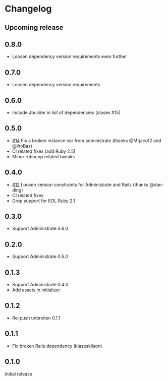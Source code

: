 # Changelog

## Upcoming release

## 0.8.0

* Loosen dependency version requirements even further

## 0.7.0

* Loosen dependency version requirements

## 0.6.0

* Include Jbuilder in list of dependencies (closes #15)

## 0.5.0

* [#14](https://github.com/fishbrain/administrate-field-belongs_to_search/pull/14) Fix a broken instance var from administrate (thanks @Mrjaco12 and @lhoBas)
* CI related fixes (add Ruby 2.5)
* Minor rubocop related tweaks

## 0.4.0

* [#12](https://github.com/fishbrain/administrate-field-belongs_to_search/pull/12) Loosen version constraints for Administrate and Rails (thanks @dan-ding)
* CI related fixes
* Drop support for EOL Ruby 2.1

## 0.3.0

* Support Administrate 0.6.0

## 0.2.0

* Support Administrate 0.5.0

## 0.1.3

* Support Administrate 0.4.0
* Add assets in initializer

## 0.1.2

* Re-push unbroken 0.1.1

## 0.1.1

* Fix broken Rails dependency (klaseskilson)

## 0.1.0

Initial release
